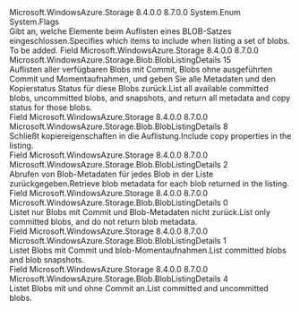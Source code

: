 <Type Name="BlobListingDetails" FullName="Microsoft.WindowsAzure.Storage.Blob.BlobListingDetails">
  <TypeSignature Language="C#" Value="public enum BlobListingDetails" />
  <TypeSignature Language="ILAsm" Value=".class public auto ansi sealed BlobListingDetails extends System.Enum" />
  <TypeSignature Language="DocId" Value="T:Microsoft.WindowsAzure.Storage.Blob.BlobListingDetails" />
  <TypeSignature Language="VB.NET" Value="Public Enum BlobListingDetails" />
  <TypeSignature Language="F#" Value="type BlobListingDetails = " />
  <AssemblyInfo>
    <AssemblyName>Microsoft.WindowsAzure.Storage</AssemblyName>
    <AssemblyVersion>8.4.0.0</AssemblyVersion>
    <AssemblyVersion>8.7.0.0</AssemblyVersion>
  </AssemblyInfo>
  <Base>
    <BaseTypeName>System.Enum</BaseTypeName>
  </Base>
  <Attributes>
    <Attribute>
      <AttributeName>System.Flags</AttributeName>
    </Attribute>
  </Attributes>
  <Docs>
    <summary>
            <span data-ttu-id="97e44-101">Gibt an, welche Elemente beim Auflisten eines BLOB-Satzes eingeschlossen.</span><span class="sxs-lookup"><span data-stu-id="97e44-101">Specifies which items to include when listing a set of blobs.</span></span>
            </summary>
    <remarks>To be added.</remarks>
  </Docs>
  <Members>
    <Member MemberName="All">
      <MemberSignature Language="C#" Value="All" />
      <MemberSignature Language="ILAsm" Value=".field public static literal valuetype Microsoft.WindowsAzure.Storage.Blob.BlobListingDetails All = int32(15)" />
      <MemberSignature Language="DocId" Value="F:Microsoft.WindowsAzure.Storage.Blob.BlobListingDetails.All" />
      <MemberSignature Language="VB.NET" Value="All" />
      <MemberSignature Language="F#" Value="All = 15" Usage="Microsoft.WindowsAzure.Storage.Blob.BlobListingDetails.All" />
      <MemberType>Field</MemberType>
      <AssemblyInfo>
        <AssemblyName>Microsoft.WindowsAzure.Storage</AssemblyName>
        <AssemblyVersion>8.4.0.0</AssemblyVersion>
        <AssemblyVersion>8.7.0.0</AssemblyVersion>
      </AssemblyInfo>
      <ReturnValue>
        <ReturnType>Microsoft.WindowsAzure.Storage.Blob.BlobListingDetails</ReturnType>
      </ReturnValue>
      <MemberValue>15</MemberValue>
      <Docs>
        <summary>
            <span data-ttu-id="97e44-102">Auflisten aller verfügbaren Blobs mit Commit, Blobs ohne ausgeführten Commit und Momentaufnahmen, und geben Sie alle Metadaten und den Kopierstatus Status für diese Blobs zurück.</span><span class="sxs-lookup"><span data-stu-id="97e44-102">List all available committed blobs, uncommitted blobs, and snapshots, and return all metadata and copy status for those blobs.</span></span>
            </summary>
      </Docs>
    </Member>
    <Member MemberName="Copy">
      <MemberSignature Language="C#" Value="Copy" />
      <MemberSignature Language="ILAsm" Value=".field public static literal valuetype Microsoft.WindowsAzure.Storage.Blob.BlobListingDetails Copy = int32(8)" />
      <MemberSignature Language="DocId" Value="F:Microsoft.WindowsAzure.Storage.Blob.BlobListingDetails.Copy" />
      <MemberSignature Language="VB.NET" Value="Copy" />
      <MemberSignature Language="F#" Value="Copy = 8" Usage="Microsoft.WindowsAzure.Storage.Blob.BlobListingDetails.Copy" />
      <MemberType>Field</MemberType>
      <AssemblyInfo>
        <AssemblyName>Microsoft.WindowsAzure.Storage</AssemblyName>
        <AssemblyVersion>8.4.0.0</AssemblyVersion>
        <AssemblyVersion>8.7.0.0</AssemblyVersion>
      </AssemblyInfo>
      <ReturnValue>
        <ReturnType>Microsoft.WindowsAzure.Storage.Blob.BlobListingDetails</ReturnType>
      </ReturnValue>
      <MemberValue>8</MemberValue>
      <Docs>
        <summary>
            <span data-ttu-id="97e44-103">Schließt kopiereigenschaften in die Auflistung.</span><span class="sxs-lookup"><span data-stu-id="97e44-103">Include copy properties in the listing.</span></span>
            </summary>
      </Docs>
    </Member>
    <Member MemberName="Metadata">
      <MemberSignature Language="C#" Value="Metadata" />
      <MemberSignature Language="ILAsm" Value=".field public static literal valuetype Microsoft.WindowsAzure.Storage.Blob.BlobListingDetails Metadata = int32(2)" />
      <MemberSignature Language="DocId" Value="F:Microsoft.WindowsAzure.Storage.Blob.BlobListingDetails.Metadata" />
      <MemberSignature Language="VB.NET" Value="Metadata" />
      <MemberSignature Language="F#" Value="Metadata = 2" Usage="Microsoft.WindowsAzure.Storage.Blob.BlobListingDetails.Metadata" />
      <MemberType>Field</MemberType>
      <AssemblyInfo>
        <AssemblyName>Microsoft.WindowsAzure.Storage</AssemblyName>
        <AssemblyVersion>8.4.0.0</AssemblyVersion>
        <AssemblyVersion>8.7.0.0</AssemblyVersion>
      </AssemblyInfo>
      <ReturnValue>
        <ReturnType>Microsoft.WindowsAzure.Storage.Blob.BlobListingDetails</ReturnType>
      </ReturnValue>
      <MemberValue>2</MemberValue>
      <Docs>
        <summary>
            <span data-ttu-id="97e44-104">Abrufen von Blob-Metadaten für jedes Blob in der Liste zurückgegeben.</span><span class="sxs-lookup"><span data-stu-id="97e44-104">Retrieve blob metadata for each blob returned in the listing.</span></span>
            </summary>
      </Docs>
    </Member>
    <Member MemberName="None">
      <MemberSignature Language="C#" Value="None" />
      <MemberSignature Language="ILAsm" Value=".field public static literal valuetype Microsoft.WindowsAzure.Storage.Blob.BlobListingDetails None = int32(0)" />
      <MemberSignature Language="DocId" Value="F:Microsoft.WindowsAzure.Storage.Blob.BlobListingDetails.None" />
      <MemberSignature Language="VB.NET" Value="None" />
      <MemberSignature Language="F#" Value="None = 0" Usage="Microsoft.WindowsAzure.Storage.Blob.BlobListingDetails.None" />
      <MemberType>Field</MemberType>
      <AssemblyInfo>
        <AssemblyName>Microsoft.WindowsAzure.Storage</AssemblyName>
        <AssemblyVersion>8.4.0.0</AssemblyVersion>
        <AssemblyVersion>8.7.0.0</AssemblyVersion>
      </AssemblyInfo>
      <ReturnValue>
        <ReturnType>Microsoft.WindowsAzure.Storage.Blob.BlobListingDetails</ReturnType>
      </ReturnValue>
      <MemberValue>0</MemberValue>
      <Docs>
        <summary>
            <span data-ttu-id="97e44-105">Listet nur Blobs mit Commit und Blob-Metadaten nicht zurück.</span><span class="sxs-lookup"><span data-stu-id="97e44-105">List only committed blobs, and do not return blob metadata.</span></span>
            </summary>
      </Docs>
    </Member>
    <Member MemberName="Snapshots">
      <MemberSignature Language="C#" Value="Snapshots" />
      <MemberSignature Language="ILAsm" Value=".field public static literal valuetype Microsoft.WindowsAzure.Storage.Blob.BlobListingDetails Snapshots = int32(1)" />
      <MemberSignature Language="DocId" Value="F:Microsoft.WindowsAzure.Storage.Blob.BlobListingDetails.Snapshots" />
      <MemberSignature Language="VB.NET" Value="Snapshots" />
      <MemberSignature Language="F#" Value="Snapshots = 1" Usage="Microsoft.WindowsAzure.Storage.Blob.BlobListingDetails.Snapshots" />
      <MemberType>Field</MemberType>
      <AssemblyInfo>
        <AssemblyName>Microsoft.WindowsAzure.Storage</AssemblyName>
        <AssemblyVersion>8.4.0.0</AssemblyVersion>
        <AssemblyVersion>8.7.0.0</AssemblyVersion>
      </AssemblyInfo>
      <ReturnValue>
        <ReturnType>Microsoft.WindowsAzure.Storage.Blob.BlobListingDetails</ReturnType>
      </ReturnValue>
      <MemberValue>1</MemberValue>
      <Docs>
        <summary>
            <span data-ttu-id="97e44-106">Listet Blobs mit Commit und blob-Momentaufnahmen.</span><span class="sxs-lookup"><span data-stu-id="97e44-106">List committed blobs and blob snapshots.</span></span>
            </summary>
      </Docs>
    </Member>
    <Member MemberName="UncommittedBlobs">
      <MemberSignature Language="C#" Value="UncommittedBlobs" />
      <MemberSignature Language="ILAsm" Value=".field public static literal valuetype Microsoft.WindowsAzure.Storage.Blob.BlobListingDetails UncommittedBlobs = int32(4)" />
      <MemberSignature Language="DocId" Value="F:Microsoft.WindowsAzure.Storage.Blob.BlobListingDetails.UncommittedBlobs" />
      <MemberSignature Language="VB.NET" Value="UncommittedBlobs" />
      <MemberSignature Language="F#" Value="UncommittedBlobs = 4" Usage="Microsoft.WindowsAzure.Storage.Blob.BlobListingDetails.UncommittedBlobs" />
      <MemberType>Field</MemberType>
      <AssemblyInfo>
        <AssemblyName>Microsoft.WindowsAzure.Storage</AssemblyName>
        <AssemblyVersion>8.4.0.0</AssemblyVersion>
        <AssemblyVersion>8.7.0.0</AssemblyVersion>
      </AssemblyInfo>
      <ReturnValue>
        <ReturnType>Microsoft.WindowsAzure.Storage.Blob.BlobListingDetails</ReturnType>
      </ReturnValue>
      <MemberValue>4</MemberValue>
      <Docs>
        <summary>
            <span data-ttu-id="97e44-107">Listet Blobs mit und ohne Commit an.</span><span class="sxs-lookup"><span data-stu-id="97e44-107">List committed and uncommitted blobs.</span></span>
            </summary>
      </Docs>
    </Member>
  </Members>
</Type>